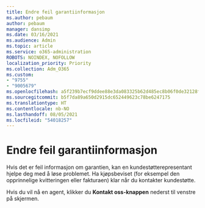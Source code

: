 ```yaml
---
title: Endre feil garantiinformasjon
ms.author: pebaum
author: pebaum
manager: dansimp
ms.date: 03/16/2021
ms.audience: Admin
ms.topic: article
ms.service: o365-administration
ROBOTS: NOINDEX, NOFOLLOW
localization_priority: Priority
ms.collection: Adm_O365
ms.custom:
- "9755"
- "9005679"
ms.openlocfilehash: a5f239b7ecf9ddee88e3da083325b62d485ec8b06f0de32128fc6a750044af36
ms.sourcegitcommit: b5f7da89a650d2915dc652449623c78be6247175
ms.translationtype: HT
ms.contentlocale: nb-NO
ms.lasthandoff: 08/05/2021
ms.locfileid: "54018257"
---
```

# <a name="change-incorrect-warranty-information"></a>Endre feil garantiinformasjon

Hvis det er feil informasjon om garantien, kan en kundestøtterepresentant hjelpe deg med å løse problemet. Ha kjøpsbeviset (for eksempel den opprinnelige kvitteringen eller fakturaen) klar når du kontakter kundestøtte.

Hvis du vil nå en agent, klikker du **Kontakt oss-knappen** nederst til venstre på skjermen.